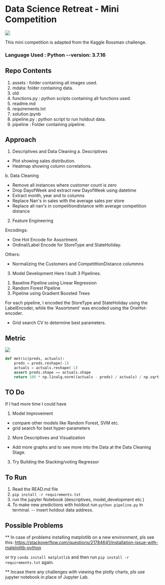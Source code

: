 # Data Science Retreat - Mini Competition

![](./assets/rossman_readme.png)

This mini competition is adapted from the Kaggle Rossman challenge.


### Language Used : Python --version: 3.7.16

## Repo Contents

1. assets : folder containing all images used.
2. mdata: folder containing data.
3. old
4. functions.py : python scripts containing all functions used.
5. readme.md 
6. requirements.txt
7. solution.ipynb 
8. pipeline.py : python script to run holdout data.
9. pipeline : Folder containing pipeline.

## Approach

1. Descriptives and Data Cleaning
 a. Descriptives  
- Plot showing sales distribution.
- Heatmap showing column correlations.


b. Data Cleaning
- Remove all instances where customer count is zero
- Drop DayofWeek and extract new DayofWeek using datetime
- Extract month, year and to columns
- Replace Nan's in sales with the average sales per store
- Replace all nan's in competitiondistance with average competition distance

2. Feature Engineering

Encodings:
- One Hot Encode for Assortment.
- Ordinal/Label Encode for StoreType and StateHoliday.

Others:
- Normalizing the Customers and CompetittionDistance colummns


3. Model Development
Here I built 3 Pipelines.
<ol>
<li> Baseline Pipeline using Linear Regression </li>
<li> Random Forest Pipeline</li>    
<li> Pipeline using Gradient Boosted Trees </li>
</ol>

For each pipeline, I encoded the StoreType and StateHoliday using the LabelEncoder, while the 'Assortment' was encoded using the OneHot-encoder.
 -  Grid search CV to determine best parameters.

## Metric
![](./assets/rmspe-errorcheck.png)

```python
def metric(preds, actuals):
    preds = preds.reshape(-1)
    actuals = actuals.reshape(-1)
    assert preds.shape == actuals.shape
    return 100 * np.linalg.norm((actuals - preds) / actuals) / np.sqrt(preds.shape[0])
```

## TO Do

If I had more time I could have

1. Model Improvement
- compare other models like Random Forest, SVM etc.
- grid search for best hyper-parameters

2. More Descriptives and Visualization
- Add more graphs and to see more into the Data at the Data Cleaning Stage.

3. Try Building the Stacking/voting Regressor


## To Run

1. Read the READ.md file
2. `pip install -r requirements.txt`
3. run the jupyter Notebook (descriptives, model_development etc.)
4. To make new predictions with holdout run `python pipeline.py` in terminal.
-- insert holdout data address.


## Possible Problems
** In case of problems installing matplotlib on a new environment, pls see this: https://stackoverflow.com/questions/21784641/installation-issue-with-matplotlib-python

or try `conda install matplotlib` and then run `pip install -r requirements.txt` again.

** Incase there any challenges with viewing the plotly charts, pls use jupyter notebook in place of Jupyter Lab.